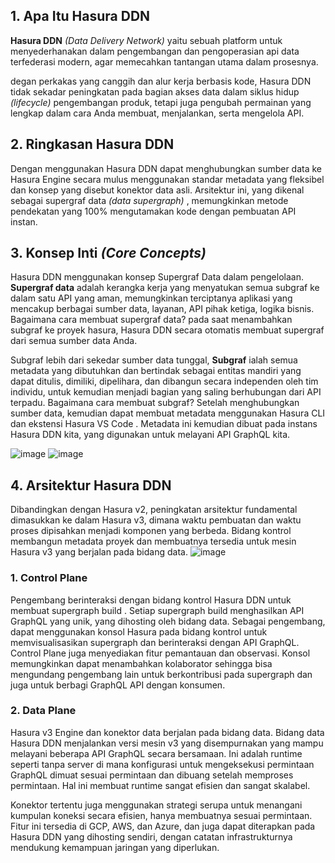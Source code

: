  ## 1. Apa Itu Hasura DDN
**Hasura DDN** *(Data Delivery Network)* yaitu sebuah platform untuk menyederhanakan dalam pengembangan dan pengoperasian api data
terfederasi modern, agar memecahkan tantangan utama dalam prosesnya.

degan perkakas yang canggih dan alur kerja berbasis kode, Hasura DDN tidak sekadar peningkatan pada bagian akses data dalam siklus hidup *(lifecycle)* pengembangan produk, tetapi juga pengubah permainan yang lengkap dalam cara Anda membuat, menjalankan, serta mengelola API.

 ## 2. Ringkasan Hasura DDN
 Dengan menggunakan Hasura DDN dapat menghubungkan sumber data ke Hasura Engine secara mulus menggunakan standar metadata yang fleksibel dan konsep yang disebut konektor data asli. Arsitektur ini, yang dikenal sebagai supergraf data *(data supergraph)* , memungkinkan metode pendekatan yang 100% mengutamakan kode dengan pembuatan API instan.

 ## 3. Konsep Inti ***(Core Concepts)***
 Hasura DDN menggunakan konsep Supergraf Data dalam pengelolaan. **Supergraf data** adalah kerangka kerja yang menyatukan semua subgraf ke dalam satu API yang aman, memungkinkan terciptanya aplikasi yang mencakup berbagai sumber data, layanan, API pihak ketiga, logika bisnis.
 Bagaimana cara membuat supergraf data?
 pada saat menambahkan subgraf ke proyek hasura, Hasura DDN secara otomatis membuat supergraf dari semua sumber data Anda.

 Subgraf lebih dari sekedar sumber data tunggal, **Subgraf** ialah semua metadata yang dibutuhkan dan bertindak sebagai entitas mandiri yang dapat ditulis, dimiliki, dipelihara, dan dibangun secara independen oleh tim individu, untuk kemudian menjadi bagian yang saling berhubungan dari API terpadu.
 Bagaimana cara membuat subgraf?
 Setelah menghubungkan sumber data, kemudian dapat membuat metadata menggunakan Hasura CLI dan ekstensi Hasura VS Code . Metadata ini kemudian dibuat pada instans Hasura DDN kita, yang digunakan untuk melayani API GraphQL kita.

![image](https://github.com/user-attachments/assets/7826d848-5d2e-4a43-8ce6-5a9b5d126412)
![image](https://github.com/user-attachments/assets/b6d704cc-5e4f-469d-9ce9-f100a43ff9d6)


## 4. Arsitektur Hasura DDN
Dibandingkan dengan Hasura v2, peningkatan arsitektur fundamental dimasukkan ke dalam Hasura v3, dimana waktu pembuatan dan waktu proses dipisahkan menjadi komponen yang berbeda. Bidang kontrol membangun metadata proyek dan membuatnya tersedia untuk mesin Hasura v3 yang berjalan pada bidang data.
![image](https://github.com/user-attachments/assets/60b2356d-eec9-4750-9fdc-7f291dc6cea9)

### 1. Control Plane
Pengembang berinteraksi dengan bidang kontrol Hasura DDN untuk membuat supergraph build . Setiap supergraph build menghasilkan API GraphQL yang unik, yang dihosting oleh bidang data. Sebagai pengembang, dapat menggunakan konsol Hasura pada bidang kontrol untuk memvisualisasikan supergraph dan berinteraksi dengan API GraphQL. Control Plane juga menyediakan fitur pemantauan dan observasi. Konsol memungkinkan dapat menambahkan kolaborator sehingga bisa mengundang pengembang lain untuk berkontribusi pada supergraph dan juga untuk berbagi GraphQL API dengan konsumen.

### 2. Data Plane
Hasura v3 Engine dan konektor data berjalan pada bidang data. Bidang data Hasura DDN menjalankan versi mesin v3 yang disempurnakan yang mampu melayani beberapa API GraphQL secara bersamaan. Ini adalah runtime seperti tanpa server di mana konfigurasi untuk mengeksekusi permintaan GraphQL dimuat sesuai permintaan dan dibuang setelah memproses permintaan. Hal ini membuat runtime sangat efisien dan sangat skalabel.

Konektor tertentu juga menggunakan strategi serupa untuk menangani kumpulan koneksi secara efisien, hanya membuatnya sesuai permintaan.
Fitur ini tersedia di GCP, AWS, dan Azure, dan juga dapat diterapkan pada Hasura DDN yang dihosting sendiri, dengan catatan infrastrukturnya mendukung kemampuan jaringan yang diperlukan.


